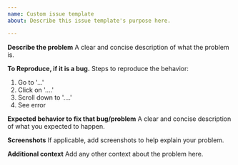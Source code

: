 ```yaml
---
name: Custom issue template
about: Describe this issue template's purpose here.

---
```


**Describe the problem**
A clear and concise description of what the problem is.

**To Reproduce, if it is a bug.**
Steps to reproduce the behavior:
1. Go to '...'
2. Click on '....'
3. Scroll down to '....'
4. See error

**Expected behavior to fix that bug/problem**
A clear and concise description of what you expected to happen.

**Screenshots**
If applicable, add screenshots to help explain your problem.

**Additional context**
Add any other context about the problem here.
